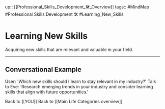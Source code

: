 up:: [[Professional_Skills_Development_🛠️_Overview]]
tags:: #MindMap #Professional Skills Development 🛠️ #Learning_New_Skills

# Learning New Skills

Acquiring new skills that are relevant and valuable in your field.

---
## Conversational Example
User: 'Which new skills should I learn to stay relevant in my industry?'
Talk to Eve: 'Research emerging trends in your industry and consider learning skills that align with future opportunities.'

Back to [[YOU]]
Back to [[Main Life Categories overview]]
